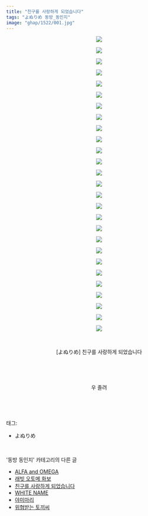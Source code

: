 ```yaml
---
title: "친구를 사랑하게 되었습니다"
tags: "よぬりめ 동방_동인지"
image: "ghap/1522/001.jpg"
---
```

<div class="article">
<p style="text-align: center; clear: none; float: none;"><img src="{{ site.nasurl }}/ghap/1522/001.jpg"/></p>
<p style="text-align: center; clear: none; float: none;"><img src="{{ site.nasurl }}/ghap/1522/002.jpg"/></p>
<p style="text-align: center; clear: none; float: none;"><img src="{{ site.nasurl }}/ghap/1522/003.jpg"/></p>
<p style="text-align: center; clear: none; float: none;"><img src="{{ site.nasurl }}/ghap/1522/004.jpg"/></p>
<p style="text-align: center; clear: none; float: none;"><img src="{{ site.nasurl }}/ghap/1522/005.jpg"/></p>
<p style="text-align: center; clear: none; float: none;"><img src="{{ site.nasurl }}/ghap/1522/006.jpg"/></p>
<p style="text-align: center; clear: none; float: none;"><img src="{{ site.nasurl }}/ghap/1522/007.jpg"/></p>
<p style="text-align: center; clear: none; float: none;"><img src="{{ site.nasurl }}/ghap/1522/008.jpg"/></p>
<p style="text-align: center; clear: none; float: none;"><img src="{{ site.nasurl }}/ghap/1522/009.jpg"/></p>
<p style="text-align: center; clear: none; float: none;"><img src="{{ site.nasurl }}/ghap/1522/010.jpg"/></p>
<p style="text-align: center; clear: none; float: none;"><img src="{{ site.nasurl }}/ghap/1522/011.jpg"/></p>
<p style="text-align: center; clear: none; float: none;"><img src="{{ site.nasurl }}/ghap/1522/012.jpg"/></p>
<p style="text-align: center; clear: none; float: none;"><img src="{{ site.nasurl }}/ghap/1522/013.jpg"/></p>
<p style="text-align: center; clear: none; float: none;"><img src="{{ site.nasurl }}/ghap/1522/014.jpg"/></p>
<p style="text-align: center; clear: none; float: none;"><img src="{{ site.nasurl }}/ghap/1522/015.jpg"/></p>
<p style="text-align: center; clear: none; float: none;"><img src="{{ site.nasurl }}/ghap/1522/016.jpg"/></p>
<p style="text-align: center; clear: none; float: none;"><img src="{{ site.nasurl }}/ghap/1522/017.jpg"/></p>
<p style="text-align: center; clear: none; float: none;"><img src="{{ site.nasurl }}/ghap/1522/018.jpg"/></p>
<p style="text-align: center; clear: none; float: none;"><img src="{{ site.nasurl }}/ghap/1522/019.jpg"/></p>
<p style="text-align: center; clear: none; float: none;"><img src="{{ site.nasurl }}/ghap/1522/020.jpg"/></p>
<p style="text-align: center; clear: none; float: none;"><img src="{{ site.nasurl }}/ghap/1522/021.jpg"/></p>
<p style="text-align: center; clear: none; float: none;"><img src="{{ site.nasurl }}/ghap/1522/022.jpg"/></p>
<p style="text-align: center; clear: none; float: none;"><img src="{{ site.nasurl }}/ghap/1522/023.jpg"/></p>
<p style="text-align: center; clear: none; float: none;"><img src="{{ site.nasurl }}/ghap/1522/024.jpg"/></p>
<p style="text-align: center; clear: none; float: none;"><img src="{{ site.nasurl }}/ghap/1522/025.jpg"/></p>
<p style="text-align: center; clear: none; float: none;"><img src="{{ site.nasurl }}/ghap/1522/026.jpg"/></p>
<p style="text-align: center; clear: none; float: none;"><img src="{{ site.nasurl }}/ghap/1522/027.jpg"/></p>
<p style="text-align: center; clear: none; float: none;"><br/></p>
<p style="text-align: center; clear: none; float: none;">[よぬりめ] 친구를 사랑하게 되었습니다</p>
<p style="text-align: center; clear: none; float: none;"><br/></p>
<p style="text-align: center; clear: none; float: none;"><br/></p>
<p style="text-align: center; clear: none; float: none;">우 졸려</p>
<p><br/></p>
</div><br/>
<div class="tagTrail">
<p>태그: </p>
<ul>
<li>よぬりめ</li>
</ul>
</div><br/>
<div class="another">
<p>'동방 동인지' 카테고리의 다른 글</p>
<ul>
<li><a href="/2016-08-12-ghap_1524">ALFA and OMEGA</a></li>
<li><a href="/2016-08-12-ghap_1523">래빗 오토메 화보</a></li>
<li><a href="/2016-08-12-ghap_1522">친구를 사랑하게 되었습니다</a></li>
<li><a href="/2016-08-12-ghap_1521">WHITE NAME</a></li>
<li><a href="/2016-08-12-ghap_1520">야미마리</a></li>
<li><a href="/2016-08-12-ghap_1519">위협받는 토끼씨</a></li>
</ul>
</div><br/>
<div class="cb_module cb_fluid">
<div class="cb_wrt cb_profile">
</div><!-- commentList close -->
</div><br/>
